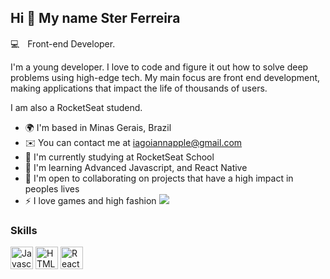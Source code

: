 Hi 👋 My name Ster Ferreira
-----------------------------
💻ㅤFront-end Developer.



I'm a young developer. I love to code and figure it out how to solve deep problems using high-edge tech. My main focus are front end development, making applications that impact the life of thousands of users.


I am also a RocketSeat studend.

* 🌍  I'm based in Minas Gerais, Brazil
* ✉️  You can contact me at [iagoiannapple@gmail.com](mailto:iagoiannaple@gmail.com)
* 🚀  I'm currently studying at RocketSeat School
* 🧠  I'm learning Advanced Javascript, and React Native
* 🤝  I'm open to collaborating on projects that have a high impact in peoples lives
* ⚡  I love games and high fashion
<a href="https://www.github.com/SterFerreira" target="_blank" rel="noreferrer"><img
src="https://img.shields.io/github/followers/sterferreira?logo=github&style=for-the-badge&color=3382ed&labelColor=171717" /></a>
### Skills
<p align="left">
<a href="https://developer.mozilla.org/en-US/docs/Web/JavaScript" target="_blank" rel="noreferrer"><img src="https://raw.githubusercontent.com/danielcranney/readme-generator/main/public/icons/skills/javascript-colored.svg" width="36" height="36" alt="Javascript" /></a>
<a href="https://developer.mozilla.org/en-US/docs/Glossary/HTML5" target="_blank" rel="noreferrer"><img src="https://raw.githubusercontent.com/danielcranney/readme-generator/main/public/icons/skills/html5-colored.svg" width="36" height="36" alt="HTML5" /></a>
<a href="https://reactjs.org/" target="_blank" rel="noreferrer"><img src="https://raw.githubusercontent.com/danielcranney/readme-generator/main/public/icons/skills/react-colored.svg" width="36" height="36" alt="React" /></a>

</p>
